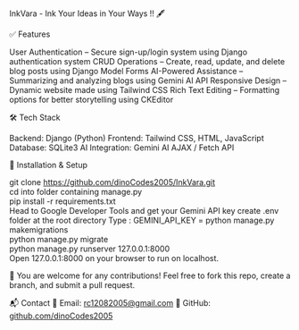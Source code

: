 InkVara - Ink Your Ideas in Your Ways !! 🖋️


✅ Features

User Authentication – Secure sign-up/login system using Django authentication system
CRUD Operations – Create, read, update, and delete blog posts using Django Model Forms
AI-Powered Assistance – Summarizing and analyzing blogs using Gemini AI API
Responsive Design – Dynamic website made using Tailwind CSS
Rich Text Editing – Formatting options for better storytelling using CKEditor

🛠️ Tech Stack

Backend: Django (Python)
Frontend: Tailwind CSS, HTML, JavaScript
Database: SQLite3
AI Integration: Gemini AI
AJAX / Fetch API

📂 Installation & Setup

git clone https://github.com/dinoCodes2005/InkVara.git  
cd into folder containing manage.py  
pip install -r requirements.txt  
Head to Google Developer Tools and get your Gemini API key
create .env folder at the root directory
Type : GEMINI_API_KEY = <your-api-key-without-quotes>
python manage.py makemigrations  
python manage.py migrate  
python manage.py runserver 127.0.0.1:8000  
Open 127.0.0.1:8000 on your browser to run on localhost.

🔗
You are welcome for any contributions! Feel free to fork this repo, create a branch, and submit a pull request.

📬 Contact
📧 Email: rc12082005@gmail.com
🔗 GitHub: [github.com/dinoCodes2005](https://github.com/dinoCodes2005)

